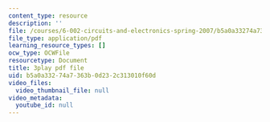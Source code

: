 ```yaml
---
content_type: resource
description: ''
file: /courses/6-002-circuits-and-electronics-spring-2007/b5a0a33274a7363b0d232c313010f60d_bEJ0-8pANA4.pdf
file_type: application/pdf
learning_resource_types: []
ocw_type: OCWFile
resourcetype: Document
title: 3play pdf file
uid: b5a0a332-74a7-363b-0d23-2c313010f60d
video_files:
  video_thumbnail_file: null
video_metadata:
  youtube_id: null
---
```


